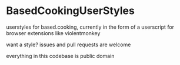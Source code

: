 # BasedCookingUserStyles
userstyles for based.cooking, currently in the form of a userscript for browser extensions like violentmonkey

want a style? issues and pull requests are welcome

everything in this codebase is public domain
